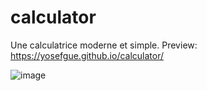 # calculator
Une calculatrice moderne et simple.
Preview: https://yosefgue.github.io/calculator/

![image](https://github.com/user-attachments/assets/564dfb82-6911-4d61-9a19-80f2fd5e2216)
